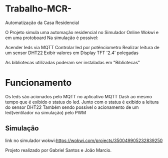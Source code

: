 # Trabalho-MCR-
Automatização da Casa Residencial

O Projeto simula uma automação residencial no Simulador Online Wokwi e em uma protoboard
Na simulação é possível:

Acender leds via MQTT
Controlar led por potênciometro
Realizar leitura de um sensor DHT22
Exibir valores em Display TFT '2.4' polegadas

As bibliotecas utilizadas poderam ser instaladas em "Bibliotecas"

# Funcionamento
Os leds são acionados pelo MQTT no aplicativo MQTT Dash ao mesmo tempo que é exibido o status do led.
Junto com o status é exibido a leitura do sensor DHT22
Também sendo possível o acionamento de um led(ventilador na simulação) pelo PWM

## Simulação
link no simulador wokwi:https://wokwi.com/projects/350049905232839250

Projeto realizado por Gabriel Santos e João Marcio.
